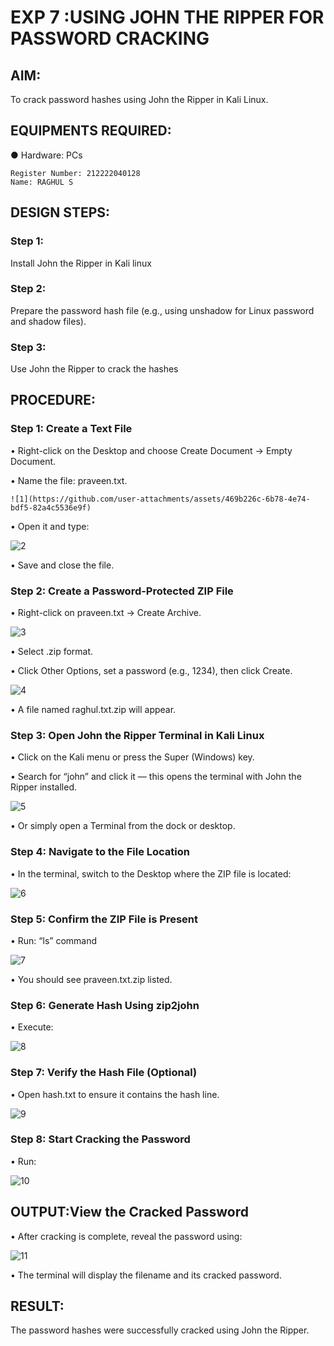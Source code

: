 # EXP 7 :USING JOHN THE RIPPER FOR PASSWORD CRACKING

## AIM:
To crack password hashes using John the Ripper in Kali Linux.

## EQUIPMENTS REQUIRED:
●	Hardware: PCs

```
Register Number: 212222040128
Name: RAGHUL S
```

## DESIGN STEPS:
### Step 1:
Install John the Ripper in Kali linux

### Step 2:
Prepare the password hash file (e.g., using unshadow for Linux password and shadow files).

### Step 3:
Use John the Ripper to crack the hashes

## PROCEDURE:
### Step 1: Create a Text File

  •	Right-click on the Desktop and choose Create Document → Empty Document.
  
  •	Name the file: praveen.txt.

    ![1](https://github.com/user-attachments/assets/469b226c-6b78-4e74-bdf5-82a4c5536e9f)


  •	Open it and type:

   ![2](https://github.com/user-attachments/assets/e77c8c00-5daa-4770-b8ad-95f9fd54dc1f)


  •	Save and close the file.

### Step 2: Create a Password-Protected ZIP File

  •	Right-click on praveen.txt → Create Archive.
  
  ![3](https://github.com/user-attachments/assets/fd07227a-cc88-4724-9198-14b90b323bab)


  •	Select .zip format.
  
  •	Click Other Options, set a password (e.g., 1234), then click Create.
  
  ![4](https://github.com/user-attachments/assets/9c70e493-7141-4a44-812e-224c2d4f21ee)


  •	A file named raghul.txt.zip will appear.

### Step 3: Open John the Ripper Terminal in Kali Linux

  •	Click on the Kali menu or press the Super (Windows) key.
  
  •	Search for “john” and click it — this opens the terminal with John the Ripper installed.
  
  ![5](https://github.com/user-attachments/assets/db8d52b9-e679-4623-b2e1-dcbc734fe746)


  •	Or simply open a Terminal from the dock or desktop.

### Step 4: Navigate to the File Location

  •	In the terminal, switch to the Desktop where the ZIP file is located:
  
  ![6](https://github.com/user-attachments/assets/feb7e3dc-c1b2-475e-9137-37b8dcf34335)


### Step 5: Confirm the ZIP File is Present

  •	Run: “ls” command
  
  ![7](https://github.com/user-attachments/assets/9a9c187a-01c3-4d1e-9f97-f8172e139989)


  •	You should see praveen.txt.zip listed.

### Step 6: Generate Hash Using zip2john

  •	Execute:
  
  ![8](https://github.com/user-attachments/assets/4879763f-d1e5-4fac-a290-05c7cdcc015d)


### Step 7: Verify the Hash File (Optional)
  •	Open hash.txt to ensure it contains the hash line.
  
  ![9](https://github.com/user-attachments/assets/286fe411-959e-4fd5-9dc0-2cffe4c82971)


### Step 8: Start Cracking the Password
  •	Run:
  
  ![10](https://github.com/user-attachments/assets/c63587bb-0d94-41a4-95be-128eeecb4837)


## OUTPUT:View the Cracked Password
  • After cracking is complete, reveal the password using:
  
  ![11](https://github.com/user-attachments/assets/373e5f15-3dc5-4056-97c7-24ac37abd62d)


  •	The terminal will display the filename and its cracked password.


## RESULT:
The password hashes were successfully cracked using John the Ripper.

